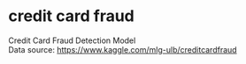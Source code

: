 # credit card fraud
Credit Card Fraud Detection Model
<br>Data source: https://www.kaggle.com/mlg-ulb/creditcardfraud
